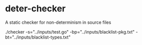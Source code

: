 # deter-checker
A static checker for non-determinism in source files

./checker -s="../inputs/test.go" -bp="../inputs/blacklist-pkg.txt" -bt="../inputs/blacklist-types.txt"
